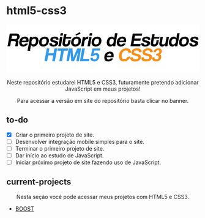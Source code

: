 # html5-css3

<p align="center"><a href="https://lucascruztrabalho.github.io/html5-css3/"><img src="media/banner.png" alt="banner"></a></p>
<p align="center">Neste repositório estudarei HTML5 e CSS3, futuramente pretendo adicionar JavaScript em meus projetos!</p>
<p align="center">Para acessar a versão em site do repositório basta clicar no banner.</p>

## to-do

- [x]  Criar o primeiro projeto de site.
- [ ]  Desenvolver integração mobile simples para o site.
- [ ]  Terminar o primeiro projeto de site.
- [ ]  Dar início ao estudo de JavaScript.
- [ ]  Iniciar próximo projeto de site fazendo uso de JavaScript.

## current-projects
<p align="center">Nesta seção você pode acessar meus projetos com HTML5 e CSS3.</p>

   * [BOOST](/practice/business001/)
